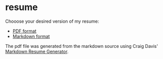 # resume

Chooose your desired version of my resume:

* [PDF format](james.pdf)
* [Markdown format](james.md)

The pdf file was generated from the markdown source using Craig
Davis' [Markdown Resume Generator](https://github.com/there4/markdown-resume).  
